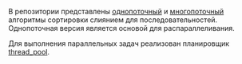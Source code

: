 В репозитории представлены [однопоточный](/single-threaded-mergesort/src/) и [многопоточный](/multi-threaded-mergesort/src/) алгоритмы сортировки слиянием для последовательностей. Однопоточная версия является основой для распараллеливания. 

Для выполнения параллельных задач реализован планировщик [thread_pool](/multi-threaded-mergesort/src/sched/scheduler.hpp).